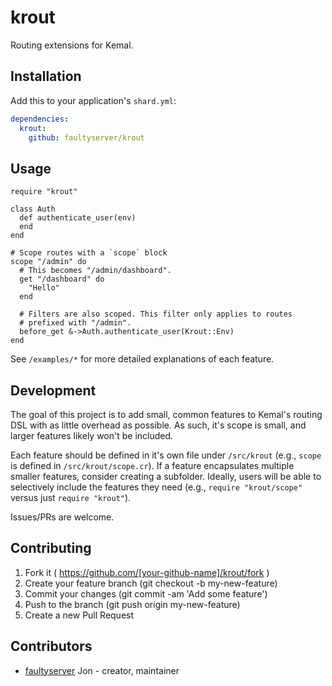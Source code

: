 # krout

Routing extensions for Kemal.

## Installation

Add this to your application's `shard.yml`:

```yaml
dependencies:
  krout:
    github: faultyserver/krout
```

## Usage

```crystal
require "krout"

class Auth
  def authenticate_user(env)
  end
end

# Scope routes with a `scope` block
scope "/admin" do
  # This becomes "/admin/dashboard".
  get "/dashboard" do
    "Hello"
  end

  # Filters are also scoped. This filter only applies to routes
  # prefixed with "/admin".
  before_get &->Auth.authenticate_user(Krout::Env)
end
```

See `/examples/*` for more detailed explanations of each feature.

## Development

The goal of this project is to add small, common features to Kemal's routing DSL with as little overhead as possible. As such, it's scope is small, and larger features likely won't be included.

Each feature should be defined in it's own file under `/src/krout` (e.g., `scope` is defined in `/src/krout/scope.cr`). If a feature encapsulates multiple smaller features, consider creating a subfolder. Ideally, users will be able to selectively include the features they need (e.g., `require "krout/scope"` versus just `require "krout"`).

Issues/PRs are welcome.

## Contributing

1. Fork it ( https://github.com/[your-github-name]/krout/fork )
2. Create your feature branch (git checkout -b my-new-feature)
3. Commit your changes (git commit -am 'Add some feature')
4. Push to the branch (git push origin my-new-feature)
5. Create a new Pull Request

## Contributors

- [faultyserver](https://github.com/faultyserver) Jon - creator, maintainer
